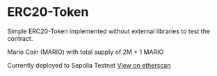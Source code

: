 # ERC20-Token

Simple ERC20-Token implemented without external libraries to test the contract.

Mario Coin (MARIO) with total supply of 2M + 1 MARIO

Currently deployed to Sepolia Testnet [View on etherscan](https://sepolia.etherscan.io/token/0x5d5f93f510bc4a7ad2665378ded060138a71ddd1)
